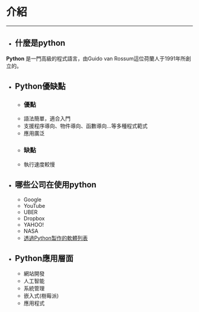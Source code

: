 # 介紹
---

+ ## 什麼是python 
**Python** 是一門高級的程式語言，由Guido van Rossum這位荷蘭人于1991年所創立的。

+ ## Python優缺點
    + ### 優點
    + 語法簡單，適合入門
    + 支援程序導向、物件導向、函數導向...等多種程式範式
    + 應用廣泛
    + ### 缺點
    + 執行速度較慢

+ ## 哪些公司在使用python
    + Google
    + YouTube
    + UBER
    + Dropbox
    + YAHOO!
    + NASA
    + [透過Python製作的軟體列表](https://en.wikipedia.org/wiki/List_of_Python_software)

+ ## Python應用層面
    + 網站開發
    + 人工智能
    + 系統管理
    + 嵌入式(樹莓派)
    + 應用程式
